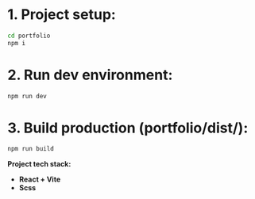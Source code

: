 # 1. Project setup:

```sh
cd portfolio
npm i
```

# 2. Run dev environment: #

```sh
npm run dev
```

# 3. Build production (portfolio/dist/): #

```sh
npm run build
```


**Project tech stack:**

- **React + Vite**
- **Scss**